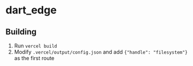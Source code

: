 # dart_edge

## Building

1. Run `vercel build`
2. Modify `.vercel/output/config.json` and add `{"handle": "filesystem"}` as the first route
